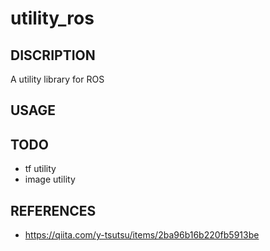 # utility_ros

## DISCRIPTION

A utility library for ROS

## USAGE

## TODO

- tf utility
- image utility

## REFERENCES

- https://qiita.com/y-tsutsu/items/2ba96b16b220fb5913be
